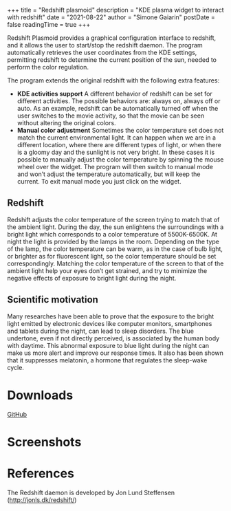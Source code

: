+++
title = "Redshift plasmoid"
description = "KDE plasma widget to interact with redshift"
date = "2021-08-22"
author = "Simone Gaiarin"
postDate = false
readingTime = true
+++

Redshift Plasmoid provides a graphical configuration interface to redshift, and it allows the user to start/stop the redshift daemon. The program automatically retrieves the user coordinates from the KDE settings, permitting redshift to determine the current position of the sun, needed to perform the color regulation.

The program extends the original redshift with the following extra features:

  * **KDE activities support** A different behavior of redshift can be set for different activities. The possible behaviors are: always on, always off or auto. As an example, redshift can be automatically turned off when the user switches to the movie activity, so that the movie can be seen without altering the original colors.
  * **Manual color adjustment** Sometimes the color temperature set does not match the current environmental light. It can happen when we are in a different location, where there are different types of light, or when there is a gloomy day and the sunlight is not very bright. In these cases it is possible to manually adjust the color temperature by spinning the mouse wheel over the widget. The program will then switch to manual mode and won’t adjust the temperature automatically, but will keep the current. To exit manual mode you just click on the widget.

## Redshift

Redshift adjusts the color temperature of the screen trying to match that of the ambient light. During the day, the sun enlightens the surroundings with a bright light which corresponds to a color temperature of 5500K-6500K. At night the light is provided by the lamps in the room. Depending on the type of the lamp, the color temperature can be warm, as in the case of bulb light, or brighter as for fluorescent light, so the color temperature should be set correspondingly. Matching the color temperature of the screen to that of the ambient light help your eyes don’t get strained, and try to minimize the negative effects of exposure to bright light during the night.

## Scientific motivation

Many researches have been able to prove that the exposure to the bright light emitted by electronic devices like computer monitors, smartphones and tablets during the night, can lead to sleep disorders. The blue undertone, even if not directly perceived, is associated by the human body with daytime. This abnormal exposure to blue light during the night can make us more alert and improve our response times. It also has been shown that it suppresses melatonin, a hormone that regulates the sleep-wake cycle.

# Downloads

[GitHub](https://github.com/simgunz/redshift-plasmoid)

# Screenshots

# References

The Redshift daemon is developed by Jon Lund Steffensen (http://jonls.dk/redshift/)
